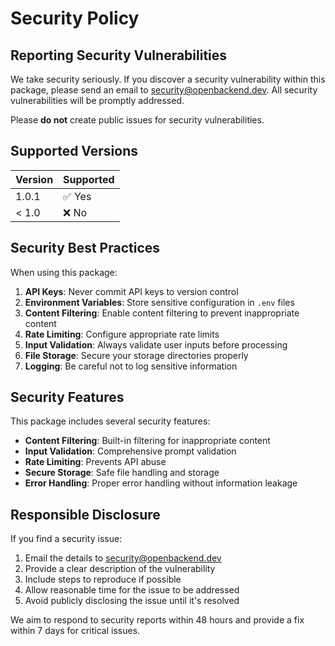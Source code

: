 # Security Policy

## Reporting Security Vulnerabilities

We take security seriously. If you discover a security vulnerability within this package, please send an email to security@openbackend.dev. All security vulnerabilities will be promptly addressed.

Please **do not** create public issues for security vulnerabilities.

## Supported Versions

| Version | Supported          |
| ------- | ------------------ |
| 1.0.1   | ✅ Yes             |
| < 1.0   | ❌ No              |

## Security Best Practices

When using this package:

1. **API Keys**: Never commit API keys to version control
2. **Environment Variables**: Store sensitive configuration in `.env` files
3. **Content Filtering**: Enable content filtering to prevent inappropriate content
4. **Rate Limiting**: Configure appropriate rate limits
5. **Input Validation**: Always validate user inputs before processing
6. **File Storage**: Secure your storage directories properly
7. **Logging**: Be careful not to log sensitive information

## Security Features

This package includes several security features:

- **Content Filtering**: Built-in filtering for inappropriate content
- **Input Validation**: Comprehensive prompt validation
- **Rate Limiting**: Prevents API abuse
- **Secure Storage**: Safe file handling and storage
- **Error Handling**: Proper error handling without information leakage

## Responsible Disclosure

If you find a security issue:

1. Email the details to security@openbackend.dev
2. Provide a clear description of the vulnerability
3. Include steps to reproduce if possible
4. Allow reasonable time for the issue to be addressed
5. Avoid publicly disclosing the issue until it's resolved

We aim to respond to security reports within 48 hours and provide a fix within 7 days for critical issues.
